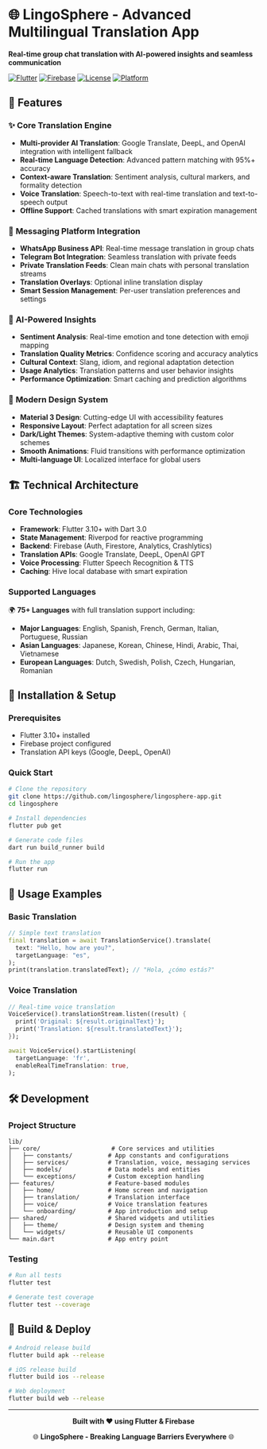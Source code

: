 # 🌐 LingoSphere - Advanced Multilingual Translation App

**Real-time group chat translation with AI-powered insights and seamless communication**

[![Flutter](https://img.shields.io/badge/Flutter-3.10+-02569B.svg?style=flat&logo=flutter)](https://flutter.dev)
[![Firebase](https://img.shields.io/badge/Firebase-9.0+-FFA000.svg?style=flat&logo=firebase)](https://firebase.google.com)
[![License](https://img.shields.io/badge/License-Proprietary-red.svg)](LICENSE)
[![Platform](https://img.shields.io/badge/Platform-iOS%20%7C%20Android%20%7C%20Web-lightgrey.svg)](https://flutter.dev)

## 🚀 Features

### ✨ **Core Translation Engine**
- **Multi-provider AI Translation**: Google Translate, DeepL, and OpenAI integration with intelligent fallback
- **Real-time Language Detection**: Advanced pattern matching with 95%+ accuracy
- **Context-aware Translation**: Sentiment analysis, cultural markers, and formality detection
- **Voice Translation**: Speech-to-text with real-time translation and text-to-speech output
- **Offline Support**: Cached translations with smart expiration management

### 💬 **Messaging Platform Integration**
- **WhatsApp Business API**: Real-time message translation in group chats
- **Telegram Bot Integration**: Seamless translation with private feeds
- **Private Translation Feeds**: Clean main chats with personal translation streams
- **Translation Overlays**: Optional inline translation display
- **Smart Session Management**: Per-user translation preferences and settings

### 🧠 **AI-Powered Insights**
- **Sentiment Analysis**: Real-time emotion and tone detection with emoji mapping
- **Translation Quality Metrics**: Confidence scoring and accuracy analytics
- **Cultural Context**: Slang, idiom, and regional adaptation detection
- **Usage Analytics**: Translation patterns and user behavior insights
- **Performance Optimization**: Smart caching and prediction algorithms

### 🎨 **Modern Design System**
- **Material 3 Design**: Cutting-edge UI with accessibility features
- **Responsive Layout**: Perfect adaptation for all screen sizes
- **Dark/Light Themes**: System-adaptive theming with custom color schemes
- **Smooth Animations**: Fluid transitions with performance optimization
- **Multi-language UI**: Localized interface for global users

## 🏗️ **Technical Architecture**

### **Core Technologies**
- **Framework**: Flutter 3.10+ with Dart 3.0
- **State Management**: Riverpod for reactive programming
- **Backend**: Firebase (Auth, Firestore, Analytics, Crashlytics)
- **Translation APIs**: Google Translate, DeepL, OpenAI GPT
- **Voice Processing**: Flutter Speech Recognition & TTS
- **Caching**: Hive local database with smart expiration

### **Supported Languages**
🌍 **75+ Languages** with full translation support including:
- **Major Languages**: English, Spanish, French, German, Italian, Portuguese, Russian
- **Asian Languages**: Japanese, Korean, Chinese, Hindi, Arabic, Thai, Vietnamese
- **European Languages**: Dutch, Swedish, Polish, Czech, Hungarian, Romanian

## 📱 **Installation & Setup**

### **Prerequisites**
- Flutter 3.10+ installed
- Firebase project configured
- Translation API keys (Google, DeepL, OpenAI)

### **Quick Start**
```bash
# Clone the repository
git clone https://github.com/lingosphere/lingosphere-app.git
cd lingosphere

# Install dependencies
flutter pub get

# Generate code files
dart run build_runner build

# Run the app
flutter run
```

## 🎯 **Usage Examples**

### **Basic Translation**
```dart
// Simple text translation
final translation = await TranslationService().translate(
  text: "Hello, how are you?",
  targetLanguage: "es",
);
print(translation.translatedText); // "Hola, ¿cómo estás?"
```

### **Voice Translation**
```dart
// Real-time voice translation
VoiceService().translationStream.listen((result) {
  print('Original: ${result.originalText}');
  print('Translation: ${result.translatedText}');
});

await VoiceService().startListening(
  targetLanguage: 'fr',
  enableRealTimeTranslation: true,
);
```

## 🛠️ **Development**

### **Project Structure**
```
lib/
├── core/                    # Core services and utilities
│   ├── constants/          # App constants and configurations
│   ├── services/           # Translation, voice, messaging services
│   ├── models/             # Data models and entities
│   └── exceptions/         # Custom exception handling
├── features/               # Feature-based modules
│   ├── home/               # Home screen and navigation
│   ├── translation/        # Translation interface
│   ├── voice/              # Voice translation features
│   └── onboarding/         # App introduction and setup
├── shared/                 # Shared widgets and utilities
│   ├── theme/              # Design system and theming
│   └── widgets/            # Reusable UI components
└── main.dart               # App entry point
```

### **Testing**
```bash
# Run all tests
flutter test

# Generate test coverage
flutter test --coverage
```

## 🚀 **Build & Deploy**

```bash
# Android release build
flutter build apk --release

# iOS release build
flutter build ios --release

# Web deployment
flutter build web --release
```

---

<div align="center">

**Built with ❤️ using Flutter & Firebase**

🌐 **LingoSphere - Breaking Language Barriers Everywhere** 🌐

</div>
